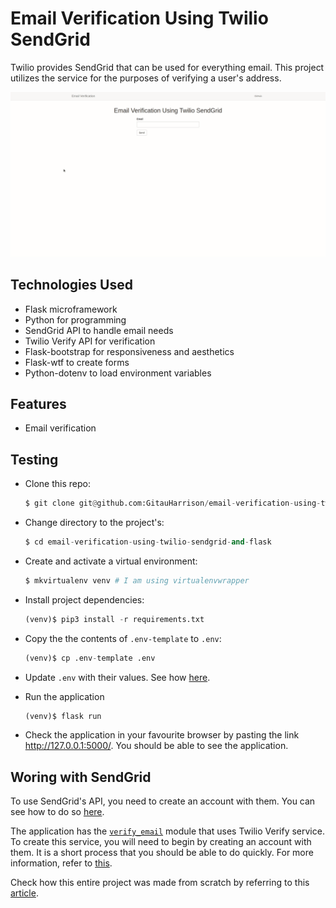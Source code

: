 # Email Verification Using Twilio SendGrid

Twilio provides SendGrid that can be used for everything email. This project utilizes the service for the purposes of verifying a user's address.

![Email Verification](app/static/images/email_verification_complete.gif)

## Technologies Used

- Flask microframework
- Python for programming
- SendGrid API to handle email needs
- Twilio Verify API for verification
- Flask-bootstrap for responsiveness and aesthetics
- Flask-wtf to create forms
- Python-dotenv to load environment variables

## Features

- Email verification

## Testing

- Clone this repo:
    ```python
    $ git clone git@github.com:GitauHarrison/email-verification-using-twilio-sendgrid-and-flask.git
    ```

- Change directory to the project's:
    ```python
    $ cd email-verification-using-twilio-sendgrid-and-flask
    ```

- Create and activate a virtual environment:
    ```python
    $ mkvirtualenv venv # I am using virtualenvwrapper
    ```

- Install project dependencies:
    ```python
    (venv)$ pip3 install -r requirements.txt
    ```

- Copy the the contents of `.env-template` to `.env`:
    ```python
    (venv)$ cp .env-template .env
    ```

- Update `.env` with their values. See how [here](https://github.com/GitauHarrison/notes/blob/master/twilio_sendgrid/04_email_verification.md#working-with-sendgrid).

- Run the application
    ```python
    (venv)$ flask run
    ```

- Check the application in your favourite browser by pasting the link http://127.0.0.1:5000/. You should be able to see the application.


## Woring with SendGrid

To use SendGrid's API, you need to create an account with them. You can see how to do so [here](https://github.com/GitauHarrison/notes/blob/master/twilio_sendgrid/01_create_acccount.md).

The application has the [`verify_email`](app/verify_email.py) module that uses Twilio Verify service. To create this service, you will need to begin by creating an account with them. It is a short process that you should be able to do quickly. For more information, refer to [this](https://github.com/GitauHarrison/notes/blob/master/two_factor_authentication/twilio_verify_2fa.md).

Check how this entire project was made from scratch by referring to this [article](https://github.com/GitauHarrison/notes/blob/master/twilio_sendgrid/04_email_verification.md).
